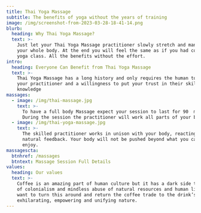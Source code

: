 ```yaml
---
title: Thai Yoga Massage
subtitle: The benefits of yoga without the years of training
image: /img/screenshot-from-2023-03-28-18-41-14.png
blurb:
  heading: Why Thai Yoga Massage?
  text: >-
    Just let your Thai Yoga Massage practitioner slowly stretch and manipulate
    your whole body. At the end you will feel the same as if you had completed a
    yoga class. All the benefits without the effort.
intro:
  heading: Everyone Can Benefit from Thai Yoga Massage
  text: >-
    Thai Yoga Massage has a long history and only requires the human touch of
    your practitioner and a willingness to put your trust in their skill and
    knowledge
massages:
  - image: /img/thai-massage.jpg
    text: >-
      To have a full body Massage expect your session to last for 90  minutes.
      During the session the practitioner will work all parts of your body.
  - image: /img/thai-yoga-massage.jpg
    text: >-
      The skilled practitioner works in unison with your body, reacting to the
      natural feedback. Your body will not be pushed beyond what you can safely
      enjoy.
massagescta:
  btnhref: /massages
  btntext: Massage Session Full Details
values:
  heading: Our values
  text: >-
    Coffee is an amazing part of human culture but it has a dark side too – one
    of colonialism and mindless abuse of natural resources and human lives. We
    want to turn this around and return the coffee trade to the drink’s
    exhilarating, empowering and unifying nature.
---
```


